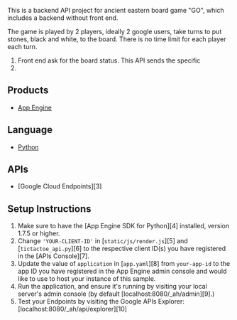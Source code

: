 This is a backend API project for ancient eastern board game "GO", which includes a backend without front end.

The game is played by 2 players, ideally 2 google users, take turns to put stones, black and white, to the board.
There is no time limit for each player each turn.

1. Front end ask for the board status. This API sends the specific
2.



## Products
- [App Engine][1]

## Language 
- [Python][2]

## APIs
- [Google Cloud Endpoints][3]

## Setup Instructions

1. Make sure to have the [App Engine SDK for Python][4] installed, version
   1.7.5 or higher.
2. Change `'YOUR-CLIENT-ID'` in [`static/js/render.js`][5] and
   [`tictactoe_api.py`][6] to the respective client ID(s) you have registered
   in the [APIs Console][7].
3. Update the value of `application` in [`app.yaml`][8] from `your-app-id`
   to the app ID you have registered in the App Engine admin console and would
   like to use to host your instance of this sample.
4. Run the application, and ensure it's running by visiting your local server's
   admin console (by default [localhost:8080/_ah/admin][9].)
5. Test your Endpoints by visiting the Google APIs Explorer:
  [localhost:8080/_ah/api/explorer][10]

[1]: https://developers.google.com/appengine
[2]: http://python.org/